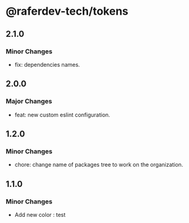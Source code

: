 # @raferdev-tech/tokens

## 2.1.0

### Minor Changes

- fix: dependencies names.

## 2.0.0

### Major Changes

- feat: new custom eslint configuration.

## 1.2.0

### Minor Changes

- chore: change name of packages tree to work on the organization.

## 1.1.0

### Minor Changes

- Add new color : test
